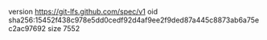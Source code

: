 version https://git-lfs.github.com/spec/v1
oid sha256:15452f438c978e5dd0cedf92d4af9ee2f9ded87a445c8873ab6a75ec2ac97692
size 7552
